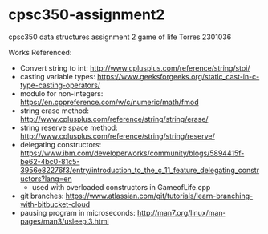 # cpsc350-assignment2
cpsc350 data structures assignment 2 game of life
Torres 2301036

Works Referenced:
- Convert string to int: http://www.cplusplus.com/reference/string/stoi/
- casting variable types: https://www.geeksforgeeks.org/static_cast-in-c-type-casting-operators/
- modulo for non-integers: https://en.cppreference.com/w/c/numeric/math/fmod
- string erase method: http://www.cplusplus.com/reference/string/string/erase/
- string reserve space method: http://www.cplusplus.com/reference/string/string/reserve/
- delegating constructors: https://www.ibm.com/developerworks/community/blogs/5894415f-be62-4bc0-81c5-3956e82276f3/entry/introduction_to_the_c_11_feature_delegating_constructors?lang=en
	- used with overloaded constructors in GameofLife.cpp
- git branches: https://www.atlassian.com/git/tutorials/learn-branching-with-bitbucket-cloud
- pausing program in microseconds: http://man7.org/linux/man-pages/man3/usleep.3.html
